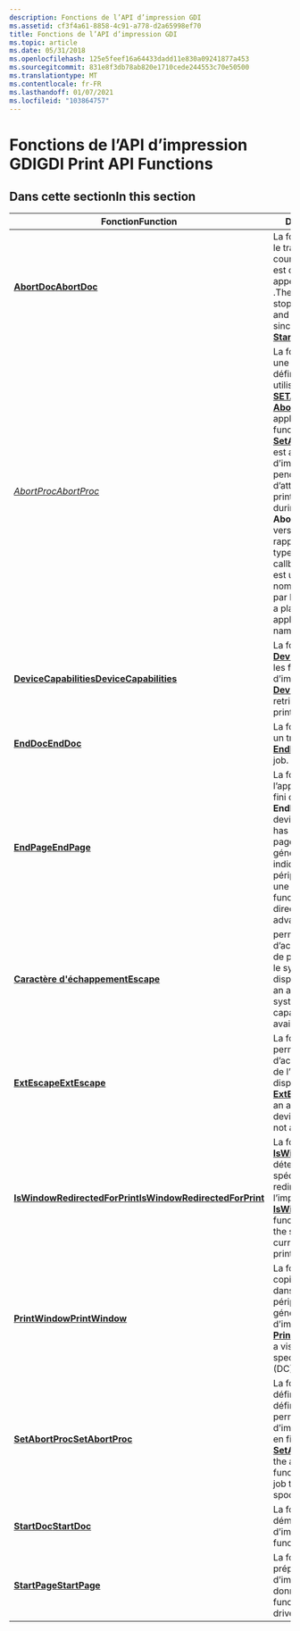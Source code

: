 ```yaml
---
description: Fonctions de l’API d’impression GDI
ms.assetid: cf3f4a61-8858-4c91-a778-d2a65998ef70
title: Fonctions de l’API d’impression GDI
ms.topic: article
ms.date: 05/31/2018
ms.openlocfilehash: 125e5feef16a64433dadd11e830a09241877a453
ms.sourcegitcommit: 831e8f3db78ab820e1710cede244553c70e50500
ms.translationtype: MT
ms.contentlocale: fr-FR
ms.lasthandoff: 01/07/2021
ms.locfileid: "103864757"
---
```

# <a name="gdi-print-api-functions"></a><span data-ttu-id="0eeb8-103">Fonctions de l’API d’impression GDI</span><span class="sxs-lookup"><span data-stu-id="0eeb8-103">GDI Print API Functions</span></span>

## <a name="in-this-section"></a><span data-ttu-id="0eeb8-104">Dans cette section</span><span class="sxs-lookup"><span data-stu-id="0eeb8-104">In this section</span></span>



| <span data-ttu-id="0eeb8-105">Fonction</span><span class="sxs-lookup"><span data-stu-id="0eeb8-105">Function</span></span>                                                                    | <span data-ttu-id="0eeb8-106">Description</span><span class="sxs-lookup"><span data-stu-id="0eeb8-106">Description</span></span>                                                                                                                                                                                                                                                                                                                                                                    |
|-----------------------------------------------------------------------------|--------------------------------------------------------------------------------------------------------------------------------------------------------------------------------------------------------------------------------------------------------------------------------------------------------------------------------------------------------------------------------|
| [<span data-ttu-id="0eeb8-107">**AbortDoc**</span><span class="sxs-lookup"><span data-stu-id="0eeb8-107">**AbortDoc**</span></span>](/windows/desktop/api/Wingdi/nf-wingdi-abortdoc)<br/>                                     | <span data-ttu-id="0eeb8-108">La fonction [**AbortDoc**](/windows/desktop/api/wingdi/nf-wingdi-abortdoc) arrête le travail d’impression en cours et efface tout ce qui est dessiné depuis le dernier appel à la fonction [**StartDoc**](/windows/desktop/api/Wingdi/nf-wingdi-startdoca) .</span><span class="sxs-lookup"><span data-stu-id="0eeb8-108">The [**AbortDoc**](/windows/desktop/api/wingdi/nf-wingdi-abortdoc) function stops the current print job and erases everything drawn since the last call to the [**StartDoc**](/windows/desktop/api/Wingdi/nf-wingdi-startdoca) function.</span></span><br/>                                                                                                                                                                                                 |
| [<span data-ttu-id="0eeb8-109">*AbortProc*</span><span class="sxs-lookup"><span data-stu-id="0eeb8-109">*AbortProc*</span></span>](/windows/desktop/api/Wingdi/nc-wingdi-abortproc)<br/>                                     | <span data-ttu-id="0eeb8-110">La fonction [**AbortProc**](/windows/desktop/api/wingdi/nc-wingdi-abortproc) est une fonction de rappel définie par l’application utilisée avec la fonction [**SETABORTPROC**](/windows/desktop/api/Wingdi/nf-wingdi-setabortproc) .</span><span class="sxs-lookup"><span data-stu-id="0eeb8-110">The [**AbortProc**](/windows/desktop/api/wingdi/nc-wingdi-abortproc) function is an application-defined callback function used with the [**SetAbortProc**](/windows/desktop/api/Wingdi/nf-wingdi-setabortproc) function.</span></span> <span data-ttu-id="0eeb8-111">Elle est appelée lorsqu’un travail d’impression doit être annulé pendant la mise en file d’attente.</span><span class="sxs-lookup"><span data-stu-id="0eeb8-111">It is called when a print job is to be canceled during spooling.</span></span> <span data-ttu-id="0eeb8-112">Le type **AbortProc** définit un pointeur vers cette fonction de rappel.</span><span class="sxs-lookup"><span data-stu-id="0eeb8-112">The **ABORTPROC** type defines a pointer to this callback function.</span></span> <span data-ttu-id="0eeb8-113">**AbortProc** est un espace réservé pour le nom de la fonction définie par l’application.</span><span class="sxs-lookup"><span data-stu-id="0eeb8-113">**AbortProc** is a placeholder for the application-defined function name.</span></span><br/> |
| [<span data-ttu-id="0eeb8-114">**DeviceCapabilities**</span><span class="sxs-lookup"><span data-stu-id="0eeb8-114">**DeviceCapabilities**</span></span>](/windows/desktop/api/WinGdi/nf-wingdi-devicecapabilitiesa)<br/>                 | <span data-ttu-id="0eeb8-115">La fonction [**DeviceCapabilities**](/windows/desktop/api/wingdi/nf-wingdi-devicecapabilitiesa) récupère les fonctionnalités d’un pilote d’imprimante.</span><span class="sxs-lookup"><span data-stu-id="0eeb8-115">The [**DeviceCapabilities**](/windows/desktop/api/wingdi/nf-wingdi-devicecapabilitiesa) function retrieves the capabilities of a printer driver.</span></span><br/>                                                                                                                                                                                                                                                       |
| [<span data-ttu-id="0eeb8-116">**EndDoc**</span><span class="sxs-lookup"><span data-stu-id="0eeb8-116">**EndDoc**</span></span>](/windows/desktop/api/Wingdi/nf-wingdi-enddoc)<br/>                                         | <span data-ttu-id="0eeb8-117">La fonction [**EndDoc**](/windows/desktop/api/wingdi/nf-wingdi-enddoc) met fin à un travail d’impression.</span><span class="sxs-lookup"><span data-stu-id="0eeb8-117">The [**EndDoc**](/windows/desktop/api/wingdi/nf-wingdi-enddoc) function ends a print job.</span></span><br/>                                                                                                                                                                                                                                                                                                             |
| [<span data-ttu-id="0eeb8-118">**EndPage**</span><span class="sxs-lookup"><span data-stu-id="0eeb8-118">**EndPage**</span></span>](/windows/desktop/api/Wingdi/nf-wingdi-endpage)<br/>                                       | <span data-ttu-id="0eeb8-119">La fonction **EndPage** informe l’appareil que l’application a fini d’écrire sur une page.</span><span class="sxs-lookup"><span data-stu-id="0eeb8-119">The **EndPage** function notifies the device that the application has finished writing to a page.</span></span> <span data-ttu-id="0eeb8-120">Cette fonction est généralement utilisée pour indiquer au pilote de périphérique d’avancer vers une nouvelle page.</span><span class="sxs-lookup"><span data-stu-id="0eeb8-120">This function is typically used to direct the device driver to advance to a new page.</span></span><br/>                                                                                                                                                                             |
| [<span data-ttu-id="0eeb8-121">**Caractère d'échappement**</span><span class="sxs-lookup"><span data-stu-id="0eeb8-121">**Escape**</span></span>](/windows/desktop/api/Wingdi/nf-wingdi-escape)<br/>                                         | <span data-ttu-id="0eeb8-122">permet à une application d’accéder aux fonctionnalités de périphérique définies par le système qui ne sont pas disponibles via GDI.</span><span class="sxs-lookup"><span data-stu-id="0eeb8-122">enables an application to access the system-defined device capabilities that are not available through GDI.</span></span><br/>                                                                                                                                                                                                                                                         |
| [<span data-ttu-id="0eeb8-123">**ExtEscape**</span><span class="sxs-lookup"><span data-stu-id="0eeb8-123">**ExtEscape**</span></span>](/windows/desktop/api/Wingdi/nf-wingdi-extescape)<br/>                                   | <span data-ttu-id="0eeb8-124">La fonction [**ExtEscape**](/windows/desktop/api/wingdi/nf-wingdi-extescape) permet à une application d’accéder aux fonctionnalités de l’appareil qui ne sont pas disponibles via GDI.</span><span class="sxs-lookup"><span data-stu-id="0eeb8-124">The [**ExtEscape**](/windows/desktop/api/wingdi/nf-wingdi-extescape) function enables an application to access device capabilities that are not available through GDI.</span></span><br/>                                                                                                                                                                                                                                |
| [<span data-ttu-id="0eeb8-125">**IsWindowRedirectedForPrint**</span><span class="sxs-lookup"><span data-stu-id="0eeb8-125">**IsWindowRedirectedForPrint**</span></span>](iswindowredirectedforprint.md)<br/> | <span data-ttu-id="0eeb8-126">La fonction [**IsWindowRedirectedForPrint**](iswindowredirectedforprint.md) détermine si la fenêtre spécifiée est actuellement redirigée pour l’impression.</span><span class="sxs-lookup"><span data-stu-id="0eeb8-126">The [**IsWindowRedirectedForPrint**](iswindowredirectedforprint.md) function determines whether the specified window is currently redirected for printing.</span></span><br/>                                                                                                                                                                                                         |
| [<span data-ttu-id="0eeb8-127">**PrintWindow**</span><span class="sxs-lookup"><span data-stu-id="0eeb8-127">**PrintWindow**</span></span>](/windows/desktop/api/Winuser/nf-winuser-printwindow)<br/>                               | <span data-ttu-id="0eeb8-128">La fonction [**PrintWindow**](/windows/desktop/api/winuser/nf-winuser-printwindow) copie une fenêtre visuelle dans le contexte de périphérique (DC) spécifié, généralement un DC d’imprimante.</span><span class="sxs-lookup"><span data-stu-id="0eeb8-128">The [**PrintWindow**](/windows/desktop/api/winuser/nf-winuser-printwindow) function copies a visual window into the specified device context (DC), typically a printer DC.</span></span><br/>                                                                                                                                                                                                                              |
| [<span data-ttu-id="0eeb8-129">**SetAbortProc**</span><span class="sxs-lookup"><span data-stu-id="0eeb8-129">**SetAbortProc**</span></span>](/windows/desktop/api/Wingdi/nf-wingdi-setabortproc)<br/>                             | <span data-ttu-id="0eeb8-130">La fonction [**SETABORTPROC**](/windows/desktop/api/wingdi/nf-wingdi-setabortproc) définit la fonction d’abandon définie par l’application qui permet d’annuler un travail d’impression pendant la mise en file d’attente.</span><span class="sxs-lookup"><span data-stu-id="0eeb8-130">The [**SetAbortProc**](/windows/desktop/api/wingdi/nf-wingdi-setabortproc) function sets the application-defined abort function that allows a print job to be canceled during spooling.</span></span><br/>                                                                                                                                                                                                               |
| [<span data-ttu-id="0eeb8-131">**StartDoc**</span><span class="sxs-lookup"><span data-stu-id="0eeb8-131">**StartDoc**</span></span>](/windows/desktop/api/Wingdi/nf-wingdi-startdoca)<br/>                                     | <span data-ttu-id="0eeb8-132">La fonction [**StartDoc**](/windows/desktop/api/wingdi/nf-wingdi-startdoca) démarre un travail d’impression.</span><span class="sxs-lookup"><span data-stu-id="0eeb8-132">The [**StartDoc**](/windows/desktop/api/wingdi/nf-wingdi-startdoca) function starts a print job.</span></span><br/>                                                                                                                                                                                                                                                                                                       |
| [<span data-ttu-id="0eeb8-133">**StartPage**</span><span class="sxs-lookup"><span data-stu-id="0eeb8-133">**StartPage**</span></span>](/windows/desktop/api/Wingdi/nf-wingdi-startpage)<br/>                                   | <span data-ttu-id="0eeb8-134">La fonction [**StartPage**](/windows/desktop/api/wingdi/nf-wingdi-startpage) prépare le pilote d’imprimante à accepter les données.</span><span class="sxs-lookup"><span data-stu-id="0eeb8-134">The [**StartPage**](/windows/desktop/api/wingdi/nf-wingdi-startpage) function prepares the printer driver to accept data.</span></span><br/>                                                                                                                                                                                                                                                                             |



 

 

